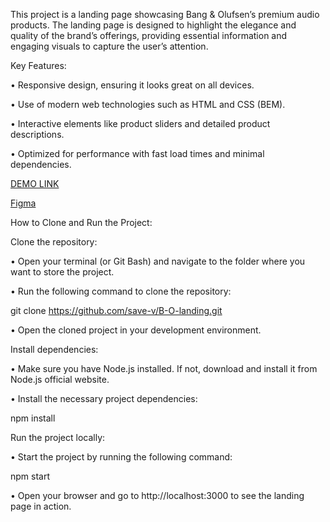 This project is a landing page showcasing Bang & Olufsen’s premium audio products. The landing page is designed to highlight the elegance and quality of the brand’s offerings, providing essential information and engaging visuals to capture the user’s attention.

Key Features: 

• Responsive design, ensuring it looks great on all devices. 

• Use of modern web technologies such as HTML and CSS (BEM). 

• Interactive elements like product sliders and detailed product descriptions. 

• Optimized for performance with fast load times and minimal dependencies.

[DEMO LINK](https://save-v.github.io/B-O-landing/)

[Figma](https://www.figma.com/design/DtkQmQ797hk0nI4KfMi2Uq/BOSE-New-Version?node-id=6817-212&t=dFsHwOGGzFxzeu33-0)
    
How to Clone and Run the Project:

Clone the repository:

• Open your terminal (or Git Bash) and navigate to the folder where you want to store the project.

• Run the following command to clone the repository:

git clone https://github.com/save-v/B-O-landing.git

• Open the cloned project in your development environment.

Install dependencies:

• Make sure you have Node.js installed. If not, download and install it from Node.js official website.

• Install the necessary project dependencies:

npm install

Run the project locally:

• Start the project by running the following command:

npm start

• Open your browser and go to http://localhost:3000 to see the landing page in action.
